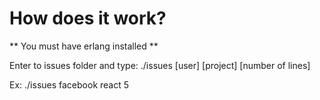How does it work?
======

** You must have erlang installed **

Enter to issues folder and type: ./issues [user] [project] [number of lines]

Ex: ./issues facebook react 5





